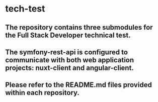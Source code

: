 # tech-test

## The repository contains three submodules for the Full Stack Developer technical test.
## The symfony-rest-api is configured to communicate with both web application projects: nuxt-client and angular-client.
## Please refer to the README.md files provided within each repository.
